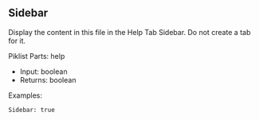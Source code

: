 <h2 id="sidebar-parameter">Sidebar</h2>

Display the content in this file in the Help Tab Sidebar. Do not create a tab for it.

Piklist Parts: help

* Input:  boolean
* Returns:  boolean

Examples:
```
Sidebar: true
```
